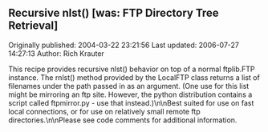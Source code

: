 ## Recursive nlst() [was: FTP Directory Tree Retrieval]

Originally published: 2004-03-22 23:21:56
Last updated: 2006-07-27 14:27:13
Author: Rich Krauter

This recipe provides recursive nlst() behavior on top of a normal ftplib.FTP instance. The rnlst() method provided by the LocalFTP class returns a list of filenames under the path passed in as an argument.  (One use for this list might be mirroring an ftp site. However,  the python distribution contains a script called ftpmirror.py - use that instead.)\n\nBest suited for use on fast local connections, or for use on relatively small remote ftp directories.\n\nPlease see code comments for additional information.